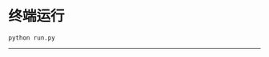 # 终端运行

```shell
python run.py
```
***************************************************************************************************************************************************************